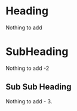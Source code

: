 # Heading

Nothing to add

# SubHeading 

Nothing to add -2 

## Sub Sub Heading 

Nothing to add - 3. 
